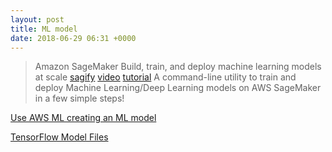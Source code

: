 ```yaml
---
layout: post
title: ML model
date: 2018-06-29 06:31 +0000
---
```

> Amazon SageMaker
> Build, train, and deploy machine learning models at scale
[sagify](https://github.com/Kenza-AI/sagify?ref=producthunt) [video](https://www.producthunt.com/posts/sagify) [tutorial](https://medium.com/kenza-ai/training-and-deploying-ml-dl-models-on-aws-sagemaker-made-simple-e1132719838d)
> A command-line utility to train and deploy Machine Learning/Deep Learning models on AWS SageMaker in a few simple steps!

[Use AWS ML creating an ML model](https://docs.aws.amazon.com/machine-learning/latest/dg/creating-ml-model-on-the-amazon-ml-console.html)

[TensorFlow Model Files](https://www.tensorflow.org/extend/tool_developers/)
